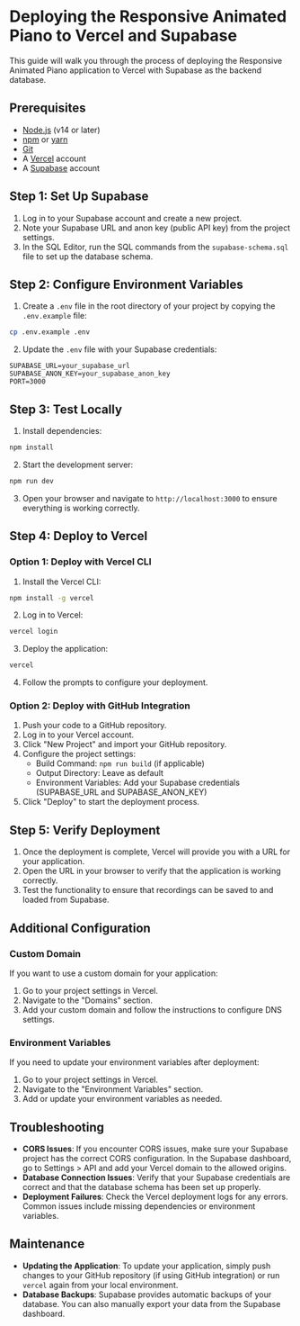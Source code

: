 # Deploying the Responsive Animated Piano to Vercel and Supabase

This guide will walk you through the process of deploying the Responsive Animated Piano application to Vercel with Supabase as the backend database.

## Prerequisites

- [Node.js](https://nodejs.org/) (v14 or later)
- [npm](https://www.npmjs.com/) or [yarn](https://yarnpkg.com/)
- [Git](https://git-scm.com/)
- A [Vercel](https://vercel.com/) account
- A [Supabase](https://supabase.io/) account

## Step 1: Set Up Supabase

1. Log in to your Supabase account and create a new project.
2. Note your Supabase URL and anon key (public API key) from the project settings.
3. In the SQL Editor, run the SQL commands from the `supabase-schema.sql` file to set up the database schema.

## Step 2: Configure Environment Variables

1. Create a `.env` file in the root directory of your project by copying the `.env.example` file:

```bash
cp .env.example .env
```

2. Update the `.env` file with your Supabase credentials:

```
SUPABASE_URL=your_supabase_url
SUPABASE_ANON_KEY=your_supabase_anon_key
PORT=3000
```

## Step 3: Test Locally

1. Install dependencies:

```bash
npm install
```

2. Start the development server:

```bash
npm run dev
```

3. Open your browser and navigate to `http://localhost:3000` to ensure everything is working correctly.

## Step 4: Deploy to Vercel

### Option 1: Deploy with Vercel CLI

1. Install the Vercel CLI:

```bash
npm install -g vercel
```

2. Log in to Vercel:

```bash
vercel login
```

3. Deploy the application:

```bash
vercel
```

4. Follow the prompts to configure your deployment.

### Option 2: Deploy with GitHub Integration

1. Push your code to a GitHub repository.
2. Log in to your Vercel account.
3. Click "New Project" and import your GitHub repository.
4. Configure the project settings:
   - Build Command: `npm run build` (if applicable)
   - Output Directory: Leave as default
   - Environment Variables: Add your Supabase credentials (SUPABASE_URL and SUPABASE_ANON_KEY)
5. Click "Deploy" to start the deployment process.

## Step 5: Verify Deployment

1. Once the deployment is complete, Vercel will provide you with a URL for your application.
2. Open the URL in your browser to verify that the application is working correctly.
3. Test the functionality to ensure that recordings can be saved to and loaded from Supabase.

## Additional Configuration

### Custom Domain

If you want to use a custom domain for your application:

1. Go to your project settings in Vercel.
2. Navigate to the "Domains" section.
3. Add your custom domain and follow the instructions to configure DNS settings.

### Environment Variables

If you need to update your environment variables after deployment:

1. Go to your project settings in Vercel.
2. Navigate to the "Environment Variables" section.
3. Add or update your environment variables as needed.

## Troubleshooting

- **CORS Issues**: If you encounter CORS issues, make sure your Supabase project has the correct CORS configuration. In the Supabase dashboard, go to Settings > API and add your Vercel domain to the allowed origins.
- **Database Connection Issues**: Verify that your Supabase credentials are correct and that the database schema has been set up properly.
- **Deployment Failures**: Check the Vercel deployment logs for any errors. Common issues include missing dependencies or environment variables.

## Maintenance

- **Updating the Application**: To update your application, simply push changes to your GitHub repository (if using GitHub integration) or run `vercel` again from your local environment.
- **Database Backups**: Supabase provides automatic backups of your database. You can also manually export your data from the Supabase dashboard.
